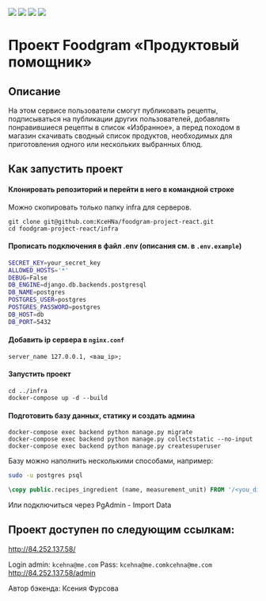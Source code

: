 ![](https://img.shields.io/badge/Python-3.10-blue) 
![](https://img.shields.io/badge/Django-3.2-green)
![](https://img.shields.io/badge/DjangoRestFramework-3.13.1-red)
![](https://img.shields.io/badge/Docker-3.8-yellow)

# Проект Foodgram «Продуктовый помощник»

## Описание

На этом сервисе пользователи смогут публиковать рецепты, подписываться на публикации других пользователей, добавлять понравившиеся рецепты в список «Избранное», а перед походом в магазин скачивать сводный список продуктов, необходимых для приготовления одного или нескольких выбранных блюд.


## Как запустить проект

#### Клонировать репозиторий и перейти в него в командной строке

Можно скопировать только папку infra для серверов.

```shell
git clone git@github.com:KceHNa/foodgram-project-react.git
cd foodgram-project-react/infra
```
#### Прописать подключения в файл .env (описания см. в `.env.example`)
```bash
SECRET_KEY=your_secret_key
ALLOWED_HOSTS='*'
DEBUG=False
DB_ENGINE=django.db.backends.postgresql
DB_NAME=postgres
POSTGRES_USER=postgres
POSTGRES_PASSWORD=postgres
DB_HOST=db
DB_PORT=5432
```
#### Добавить ip сервера в `nginx.conf`
```
server_name 127.0.0.1, <ваш_ip>;
```

#### Запустить проект 

```shell
cd ../infra
docker-compose up -d --build
```

#### Подготовить базу данных, статику и создать админа

```shell
docker-compose exec backend python manage.py migrate
docker-compose exec backend python manage.py collectstatic --no-input
docker-compose exec backend python manage.py createsuperuser
```
Базу можно наполнить несколькими способами, например:
```bash
sudo -u postgres psql
```
```sql
\copy public.recipes_ingredient (name, measurement_unit) FROM '/<you_dir_project>/data/ingredients.csv' DELIMITER ',' CSV ENCODING 'UTF8' QUOTE '\"' ESCAPE '''';""
```
Или подключиться через PgAdmin - Import Data

## Проект доступен по следующим ссылкам:
http://84.252.137.58/

Login admin: `kcehna@me.com`
Pass: `kcehna@me.comkcehna@me.com`
http://84.252.137.58/admin

Автор бэкенда: Ксения Фурсова
